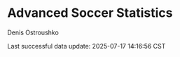 # Advanced Soccer Statistics
Denis Ostroushko

<!-- gfm -->

Last successful data update: 2025-07-17 14:16:56 CST
